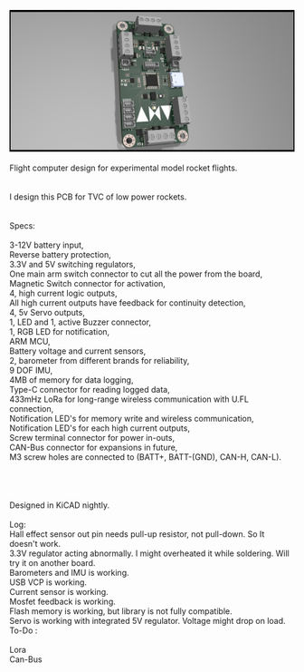 ![alt text](https://github.com/emrelio/ANV_Flight_Computer/blob/main/ANV_V1.2/Medya%20Dosyalar%C4%B1/ANV1.jpg?raw=true)
<br />
<br />
Flight computer design for experimental model rocket flights.
<br />
<br />
<br />
I design this PCB for TVC of low power rockets.
<br />
<br />
<br />
Specs:
<br />
<br />
3-12V battery input,
<br />
Reverse battery protection,
<br />
3.3V and 5V switching regulators,
<br />
One main arm switch connector to cut all the power from the board,
<br />
Magnetic Switch connector for activation,
<br />
4, high current logic outputs,
<br />
All high current outputs have feedback for continuity detection,
<br />
4, 5v Servo outputs,
<br />
1,  LED and 1, active Buzzer connector,
<br />
1, RGB LED for notification,
<br />
ARM MCU,
<br />
Battery voltage and current sensors,
<br />
2, barometer from different brands for reliability,
<br />
9 DOF IMU,
<br />
4MB of memory for data logging,
<br />
Type-C connector for reading logged data,
<br />
433mHz LoRa for long-range wireless communication with U.FL connection,
<br />
Notification LED's for memory write and wireless communication,
<br />
Notification LED's for each high current outputs,
<br />
Screw terminal connector for power in-outs,
<br />
CAN-Bus connector for expansions in future,
<br />
M3 screw holes are connected to (BATT+, BATT-(GND), CAN-H, CAN-L).
<br />
<br />
<br />
<br />
<br />
Designed in KiCAD nightly.
<br />
<br />
Log:
<br />
Hall effect sensor out pin needs pull-up resistor, not pull-down. So It doesn't work.<br />
3.3V regulator acting abnormally. I might overheated it while soldering. Will try it on another board.<br />
Barometers and IMU is working.<br />
USB VCP is working.<br />
Current sensor is working.<br />
Mosfet feedback is working.<br />
Flash memory is working, but library is not fully compatible.<br />
Servo is working with integrated 5V regulator. Voltage might drop on load.
<br />
To-Do :
<br />
<br />
Lora<br />
Can-Bus
<br />
<br />
